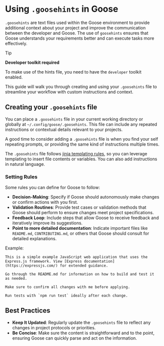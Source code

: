 # Using `.goosehints` in Goose

`.goosehints` are text files used within the Goose environment to provide additional context about your project and improve the communication between the developer and Goose. The use of `goosehints` ensures that Goose understands your requirements better and can execute tasks more effectively.

>[!TIP]
> **Developer toolkit required**
>
> To make use of the hints file, you need to have the `developer` toolkit enabled.

This guide will walk you through creating and using your `.goosehints` file to streamline your workflow with custom instructions and context.

## Creating your `.goosehints` file
You can place a `.goosehints` file in your current working directory or globally at `~/.config/goose/.goosehints`. This file can include any repeated instructions or contextual details relevant to your projects.

A good time to consider adding a `.goosehints` file is when you find your self repeating prompts, or providing the same kind of instructions multiple times.

The `.goosehints` file follows [jinja templating rules][jinja-guide], so you can leverage templating to insert file contents or variables. You can also add instructions in natural language.

### Setting Rules

Some rules you can define for Goose to follow:
- **Decision-Making**: Specify if Goose should autonomously make changes or confirm actions with you first.
- **Validation Routines**: Provide test cases or validation methods that Goose should perform to ensure changes meet project specifications.
- **Feedback Loop**: Include steps that allow Goose to receive feedback and iteratively improve its suggestions.
- **Point to more detailed documentation**: Indicate important files like `README.md`, `CONTRIBUTING.md`, or others that Goose should consult for detailed explanations.

Example:

```jinja
This is a simple example JavaScript web application that uses the Express.js framework. View [Express documentation](https://expressjs.com/) for extended guidance.

Go through the README.md for information on how to build and test it as needed.

Make sure to confirm all changes with me before applying.

Run tests with `npm run test` ideally after each change.
```

## Best Practices

- **Keep It Updated**: Regularly update the `.goosehints` file to reflect any changes in project protocols or priorities.
- **Be Concise**: Make sure the content is straightforward and to the point, ensuring Goose can quickly parse and act on the information.


[jinja-guide]: https://jinja.palletsprojects.com/en/3.1.x/
